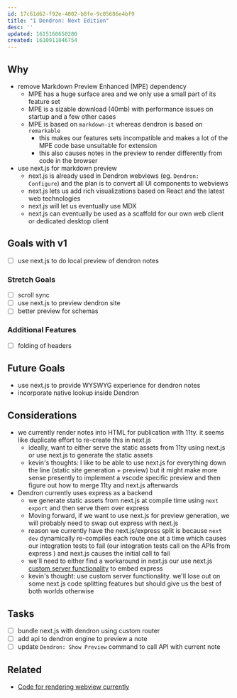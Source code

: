 ```yaml
---
id: 17c61d62-f92e-4002-b8fe-9c05686e4bf9
title: "1 Dendron: Next Edition"
desc: ''
updated: 1615160650280
created: 1610911846754
---
```


## Why
- remove Markdown Preview Enhanced (MPE) dependency
    - MPE has a huge surface area and we only use a small part of its feature set
    - MPE is a sizable download (40mb) with performance issues on startup and a few other cases
    - MPE is based on `markdown-it` whereas dendron is based on `remarkable`
        - this makes our features sets incompatible and makes a lot of the MPE code base unsuitable for extension
        - this also causes notes in the preview to render differently from code in the browser
- use next.js for markdown preview
    - next.js is already used in Dendron webviews (eg. `Dendron: Configure`) and the plan is to convert all UI components to webviews
    - next.js lets us add rich visualizations based on React and the latest web technologies
    - next.js will let us eventually use MDX 
    - next.js can eventually be used as a scaffold for our own web client or dedicated desktop client 

## Goals with v1
- [ ] use next.js to do local preview of dendron notes

### Stretch Goals
- [ ] scroll sync
- [ ] use next.js to preview dendron site
- [ ] better preview for schemas

### Additional Features
- [ ] folding of headers

## Future Goals
- use next.js to provide WYSWYG experience for dendron notes
- incorporate native lookup inside Dendron

## Considerations
- we currently render notes into HTML for publication with 11ty. it seems like duplicate effort to re-create this in next.js
    - ideally, want to either serve the static assets from 11ty using next.js or use next.js to generate the static assets
    - kevin's thoughts: I like to be able to use next.js for everything down the line (static site generation + preview) but it might make more sense presently to implement a vscode specific preview and then figure out how to merge 11ty and next.js afterwards
- Dendron currently uses express as a backend
    - we generate static assets from next.js at compile time using `next export` and then serve them over express
    - Moving forward, if we want to use next.js for preview generation, we will probably need to swap out express with next.js 
    - reason we currently have the next.js/express split is because `next dev` dynamically re-compiles each route one at a time which causes our integration tests to fail (our integration tests call on the APIs from express ) and next.js causes the initial call to fail
    - we'll need to either find a workaround in next.js our use next.js [custom server functionality](https://nextjs.org/docs/advanced-features/custom-server) to embed express 
    - kevin's thought: use custom server functionality. we'll lose out on some next.js code splitting features but should give us the best of both worlds otherwise

## Tasks
- [ ] bundle next.js with dendron using custom router
- [ ] add api to dendron engine to preview a note
- [ ] update `Dendron: Show Preview` command to call API with current note

## Related

- [Code for rendering webview currently](https://github.com/dendronhq/dendron/blob/master/packages/plugin-core/src/commands/ConfigureWithUI.ts#L6:L6)
